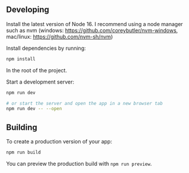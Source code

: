 ## Developing

Install the latest version of Node 16. I recommend using a node manager such as nvm (windows: https://github.com/coreybutler/nvm-windows, mac/linux: https://github.com/nvm-sh/nvm)

Install dependencies by running:

```bash
npm install
```

In the root of the project.

Start a development server:

```bash
npm run dev

# or start the server and open the app in a new browser tab
npm run dev -- --open
```

## Building

To create a production version of your app:

```bash
npm run build
```

You can preview the production build with `npm run preview`.
